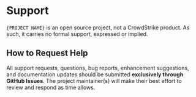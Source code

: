 # Support

`{PROJECT NAME}` is an open source project, not a CrowdStrike product. As such, it carries no formal support, expressed or implied.

## How to Request Help

All support requests, questions, bug reports, enhancement suggestions, and documentation updates should be submitted **exclusively through GitHub Issues**. The project maintainer(s) will make their best effort to review and respond as time allows.
